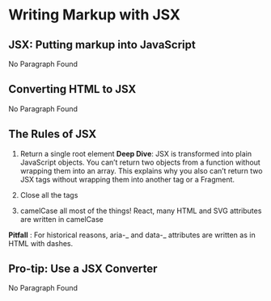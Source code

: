 # Writing Markup with JSX

## JSX: Putting markup into JavaScript

No Paragraph Found

## Converting HTML to JSX

No Paragraph Found

## The Rules of JSX

1. Return a single root element
   **Deep Dive**: JSX is transformed into plain JavaScript objects. You can’t return two objects from a function without wrapping them into an array. This explains why you also can’t return two JSX tags without wrapping them into another tag or a Fragment.

2. Close all the tags

3. camelCase all most of the things!
   React, many HTML and SVG attributes are written in camelCase

**Pitfall** : For historical reasons, aria-_ and data-_ attributes are written as in HTML with dashes.

## Pro-tip: Use a JSX Converter

No Paragraph Found